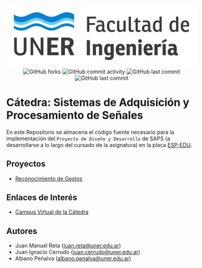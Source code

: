 <p align="center">
<img src="fiuner.png">
<br>
<img alt="GitHub forks" src="https://img.shields.io/github/forks/prototipado/SAPS_FIUNER?style=flat&logo=github">
<img alt="GitHub commit activity" src="https://img.shields.io/github/commit-activity/t/prototipado/SAPS_FIUNER?style=flat&logo=github">
<img alt="GitHub last commit" src="https://img.shields.io/github/last-commit/prototipado/SAPS_FIUNER?style=flat&logo=github">
<img alt="GitHub last commit" src="https://img.shields.io/github/repo-size/prototipado/SAPS_FIUNER?style=flat&logo=github">
</p>

# Cátedra: Sistemas de Adquisición y Procesamiento de Señales

En este Repositorio se almacena el código fuente necesario para la implementación del `Proyecto de Diseño y Desarrollo` de SAPS (a desarrollarse a lo largo del cursado de la asignatura) en la placa [ESP-EDU](https://github.com/prototipado/ESP-EDU).

## Proyectos

* [Reconocimiento de Gestos](./firmware/projects/reconocimiento_de_gestos/README.md)

## Enlaces de Interés

* [Campus Virtual de la Cátedra](https://campus.ingenieria.uner.edu.ar/course/view.php?id=135)

## Autores

* Juan Manuel Reta (juan.reta@uner.edu.ar)
* Juan Ignacio Cerrudo (juan.cerrudo@uner.edu.ar)
* Albano Peñalva (albano.penalva@uner.edu.ar)
